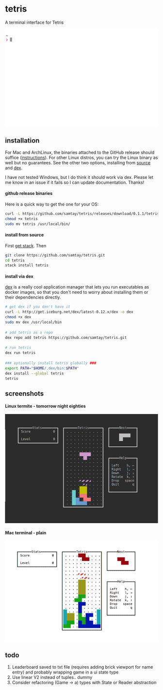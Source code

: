 # tetris

A terminal interface for Tetris

![terminal-gif](./docs/img/play.gif)

## installation

For Mac and ArchLinux, the binaries attached to the GitHub release should suffice ([instructions](#github-release-binaries)). For other Linux distros, you can try the Linux binary as well but no guarantees. See the other two options, installing from [source](#install-from-source) and [dex](#install-via-dex).

I have not tested Windows, but I do think it should work via dex. Please let me know in an issue if it fails so I can update documentation. Thanks!

#### github release binaries
Here is a quick way to get the one for your OS:
```bash
curl -L https://github.com/samtay/tetris/releases/download/0.1.1/tetris-`uname -s`-`uname -m` -o tetris
chmod +x tetris
sudo mv tetris /usr/local/bin/
```

#### install from source
First [get stack](https://docs.haskellstack.org/en/stable/README/#how-to-install). Then
```bash
git clone https://github.com/samtay/tetris.git
cd tetris
stack install tetris
```

#### install via dex
[dex](https://github.com/dockerland/dex) is a really cool application manager that lets you run executables as docker images, so that you don't need to worry about installing them or their dependencies directly.
```bash
# get dex if you don't have it
curl -L http://get.iceburg.net/dex/latest-0.12.x/dex -o dex
chmod +x dex
sudo mv dex /usr/local/bin

# add tetris as a repo
dex repo add tetris https://github.com/samtay/tetris.git

# run tetris
dex run tetris

### optionally install tetris globally ###
export PATH="$HOME/.dex/bin:$PATH"
dex install --global tetris
tetris
```

## screenshots

#### Linux termite - tomorrow night eighties
![linux-tomorrow-night-80s](./docs/img/linux_tomorrow_night_80s.png)
#### Mac terminal - plain
![mac-terminal-plain](./docs/img/mac_plain.png)

## todo

1. Leaderboard saved to txt file (requires adding brick viewport for name entry)
and probably wrapping game in a ui state type
2. Use linear V2 instead of tuples.. dummy
3. Consider refactoring (Game -> a) types with State or Reader abstraction
